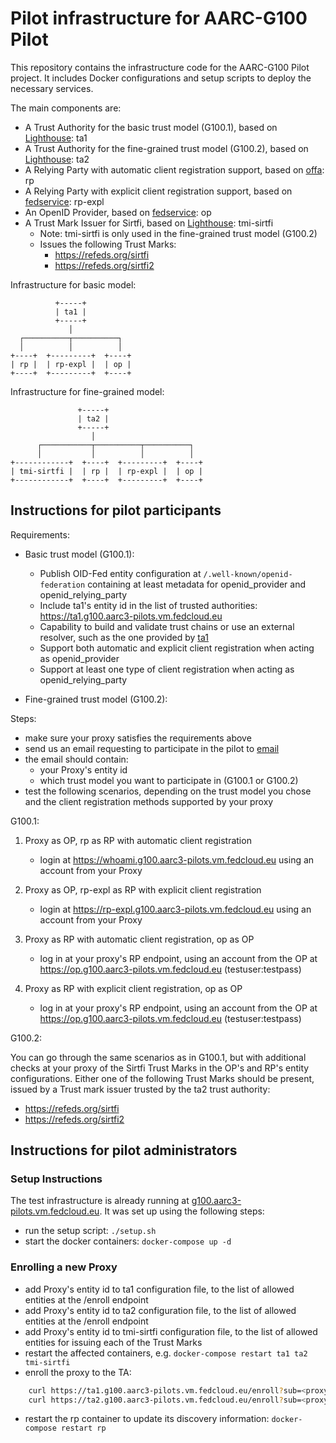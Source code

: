 # Pilot infrastructure for AARC-G100 Pilot

This repository contains the infrastructure code for the AARC-G100 Pilot project. It includes Docker configurations and setup scripts to deploy the necessary services.

The main components are:

- A Trust Authority for the basic trust model (G100.1), based on [Lighthouse](https://go-oidfed.github.io/lighthouse): ta1
- A Trust Authority for the fine-grained trust model (G100.2), based on [Lighthouse](https://go-oidfed.github.io/lighthouse): ta2
- A Relying Party with automatic client registration support, based on [offa](https://go-oidfed.github.io/offa): rp
- A Relying Party with explicit client registration support, based on [fedservice](https://github.com/dianagudu/fedservice_docker): rp-expl
- An OpenID Provider, based on [fedservice](https://github.com/dianagudu/fedservice_docker): op
- A Trust Mark Issuer for Sirtfi, based on [Lighthouse](https://go-oidfed.github.io/lighthouse): tmi-sirtfi
  - Note: tmi-sirtfi is only used in the fine-grained trust model (G100.2)
  - Issues the following Trust Marks:
    - <https://refeds.org/sirtfi>
    - <https://refeds.org/sirtfi2>

Infrastructure for basic model:

```text
          +-----+
          | ta1 |
          +-----+
             │
  ┌──────────┬──────────┐
  │          │          │
+----+  +---------+  +----+
| rp |  | rp-expl |  | op |
+----+  +---------+  +----+

```

Infrastructure for fine-grained model:

```text
               +-----+
               | ta2 |
               +-----+
                  │
      ┌───────────┬──────────┬──────────┐
      │           │          │          │
+------------+  +----+  +---------+  +----+
| tmi-sirtfi |  | rp |  | rp-expl |  | op |
+------------+  +----+  +---------+  +----+

```

## Instructions for pilot participants

Requirements:

- Basic trust model (G100.1):
  - Publish OID-Fed entity configuration at `/.well-known/openid-federation` containing at least metadata for openid_provider and openid_relying_party
  - Include ta1's entity id in the list of trusted authorities: <https://ta1.g100.aarc3-pilots.vm.fedcloud.eu>
  - Capability to build and validate trust chains or use an external resolver, such as the one provided by [ta1](https://ta1.g100.aarc3-pilots.vm.fedcloud.eu/resolve)
  - Support both automatic and explicit client registration when acting as openid_provider
  - Support at least one type of client registration when acting as openid_relying_party

- Fine-grained trust model (G100.2):

Steps:

- make sure your proxy satisfies the requirements above
- send us an email requesting to participate in the pilot to [email](mailto:)
- the email should contain:
  - your Proxy's entity id
  - which trust model you want to participate in (G100.1 or G100.2)
- test the following scenarios, depending on the trust model you chose and the client registration methods supported by your proxy

G100.1:

1. Proxy as OP, rp as RP with automatic client registration

    - login at <https://whoami.g100.aarc3-pilots.vm.fedcloud.eu> using an account from your Proxy

2. Proxy as OP, rp-expl as RP with explicit client registration

    - login at <https://rp-expl.g100.aarc3-pilots.vm.fedcloud.eu> using an account from your Proxy

3. Proxy as RP with automatic client registration, op as OP

    - log in at your proxy's RP endpoint, using an account from the OP at <https://op.g100.aarc3-pilots.vm.fedcloud.eu> (testuser:testpass)

4. Proxy as RP with explicit client registration, op as OP

    - log in at your proxy's RP endpoint, using an account from the OP at <https://op.g100.aarc3-pilots.vm.fedcloud.eu> (testuser:testpass)

G100.2:

You can go through the same scenarios as in G100.1, but with additional checks at your proxy of the Sirtfi Trust Marks in the OP's and RP's entity configurations. Either one of the following Trust Marks should be present, issued by a Trust mark issuer trusted by the ta2 trust authority:

- <https://refeds.org/sirtfi>
- <https://refeds.org/sirtfi2>

## Instructions for pilot administrators

### Setup Instructions

The test infrastructure is already running at [g100.aarc3-pilots.vm.fedcloud.eu](http://g100.aarc3-pilots.vm.fedcloud.eu). It was set up using the following steps:

- run the setup script: `./setup.sh`
- start the docker containers: `docker-compose up -d`

### Enrolling a new Proxy

- add Proxy's entity id to ta1 configuration file, to the list of allowed entities at the /enroll endpoint
- add Proxy's entity id to ta2 configuration file, to the list of allowed entities at the /enroll endpoint
- add Proxy's entity id to tmi-sirtfi configuration file, to the list of allowed entities for issuing each of the Trust Marks
- restart the affected containers, e.g. `docker-compose restart ta1 ta2 tmi-sirtfi`
- enroll the proxy to the TA:

```bash
    curl https://ta1.g100.aarc3-pilots.vm.fedcloud.eu/enroll?sub=<proxy-entity-id>
    curl https://ta2.g100.aarc3-pilots.vm.fedcloud.eu/enroll?sub=<proxy-entity-id>
```

- restart the rp container to update its discovery information: `docker-compose restart rp`